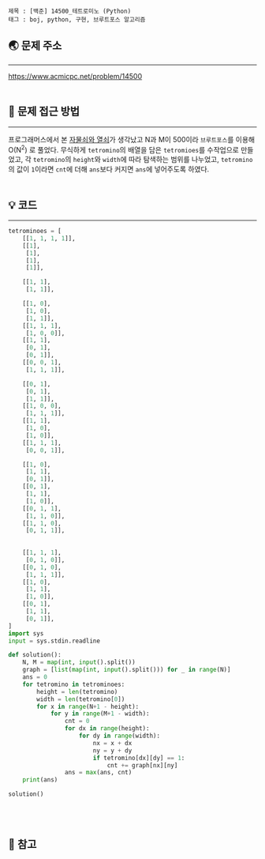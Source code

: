 ```
제목 : [백준] 14500_테트로미노 (Python)
태그 : boj, python, 구현, 브루트포스 알고리즘
```
## 🌏 문제 주소
___
<https://www.acmicpc.net/problem/14500>
<br/><br/>

## 🤔 문제 접근 방법
___
프로그래머스에서 본 [자물쇠와 열쇠](https://programmers.co.kr/learn/courses/30/lessons/60059 "프로그래머스")가 생각났고 N과 M이 500이라 `브루트포스`를 이용해 O(N<sup>2</sup>) 로 풀었다.
무식하게 `tetromino`의 배열을 담은 `tetromioes`를 수작업으로 만들었고, 각 `tetromino`의 `height`와 `width`에 따라 탐색하는 범위를 나누었고, `tetromino`의 값이 `1`이라면 `cnt`에 더해 `ans`보다 커지면 `ans`에 넣어주도록 하였다.
<br/><br/>

## 💡 코드 
___
```python
tetrominoes = [
    [[1, 1, 1, 1]],
    [[1],
     [1],
     [1],
     [1]],

    [[1, 1],
     [1, 1]],

    [[1, 0],
     [1, 0],
     [1, 1]],
    [[1, 1, 1],
     [1, 0, 0]],
    [[1, 1],
     [0, 1],
     [0, 1]],
    [[0, 0, 1],
     [1, 1, 1]],

    [[0, 1],
     [0, 1],
     [1, 1]],
    [[1, 0, 0],
     [1, 1, 1]],
    [[1, 1],
     [1, 0],
     [1, 0]],
    [[1, 1, 1],
     [0, 0, 1]],

    [[1, 0],
     [1, 1],
     [0, 1]],
    [[0, 1],
     [1, 1],
     [1, 0]],
    [[0, 1, 1],
     [1, 1, 0]],
    [[1, 1, 0],
     [0, 1, 1]],
    
    
    [[1, 1, 1],
     [0, 1, 0]],
    [[0, 1, 0],
     [1, 1, 1]],
    [[1, 0],
     [1, 1],
     [1, 0]],
    [[0, 1],
     [1, 1],
     [0, 1]],
]
import sys
input = sys.stdin.readline

def solution():
    N, M = map(int, input().split())
    graph = [list(map(int, input().split())) for _ in range(N)]
    ans = 0
    for tetromino in tetrominoes:
        height = len(tetromino)
        width = len(tetromino[0])
        for x in range(N+1 - height):
            for y in range(M+1 - width):
                cnt = 0
                for dx in range(height):
                    for dy in range(width):
                        nx = x + dx
                        ny = y + dy
                        if tetromino[dx][dy] == 1:
                            cnt += graph[nx][ny]
                ans = max(ans, cnt)
    print(ans)

solution()

```
<br/><br/>

## 📔 참고
> 

